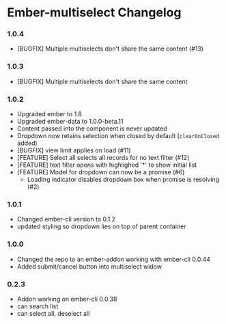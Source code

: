 # Ember-multiselect Changelog

### 1.0.4
 * [BUGFIX] Multiple multiselects don't share the same content (#13)

### 1.0.3
 * [BUGFIX] Multiple multiselects don't share the same content

### 1.0.2
 * Upgraded ember to 1.8
 * Upgraded ember-data to 1.0.0-beta.11
 * Content passed into the component is never updated
 * Dropdown now retains selection when closed by default (`clearOnClosed` added)
 * [BUGFIX] view limit applies on load (#11)
 * [FEATURE] Select all selects all records for no text filter (#12)
 * [FEATURE] text filter opens with highlighed '*' to show initial list
 * [FEATURE] Model for dropdown can now be a promise (#6)
   * Loading indicator disables dropdown box when promise is resolving (#2)

### 1.0.1
 * Changed ember-cli version to 0.1.2
 * updated styling so dropdown lies on top of parent container

###  1.0.0

 * Changed the repo to an ember-addon working with ember-cli 0.0.44
 * Added submit/cancel button into multiselect widow


### 0.2.3
 * Addon working on ember-cli 0.0.38
 * can search list
 * can select all, deselect all
